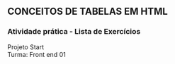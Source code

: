 ## CONCEITOS DE TABELAS EM HTML

### Atividade prática - Lista de Exercícios

Projeto Start <br/>
Turma: Front end 01
